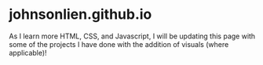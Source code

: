 # johnsonlien.github.io
As I learn more HTML, CSS, and Javascript, I will be updating this page with some of the projects I have done with the addition of visuals (where applicable)!
